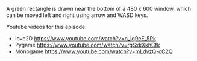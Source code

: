 A green rectangle is drawn near the bottom of a 480 x 600 window, which can be moved left and right using arrow and WASD keys.

Youtube videos for this episode:

- love2D   https://www.youtube.com/watch?v=n_Iq9eE_5Pk
- Pygame   https://www.youtube.com/watch?v=rgSxkXkhCfk
- Monogame https://www.youtube.com/watch?v=mLdvzQ-cC2Q
